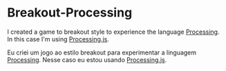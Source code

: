 # Breakout-Processing

I created a game to breakout style to experience the language [Processing](https://processing.org/). In this case I'm using [Processing.js](http://processingjs.org).

Eu criei um jogo ao estilo breakout para experimentar a linguagem [Processing](https://processing.org/). Nesse caso eu estou usando [Processing.js](http://processingjs.org).
